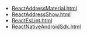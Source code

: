 * [ReactAddressMaterial.html](ReactAddressMaterial.html)
* [ReactAddressShow.html](ReactAddressShow.html)
* [ReactEsLint.html](ReactEsLint.html)
* [ReactNativeAndroidSdk.html](ReactNativeAndroidSdk.html)